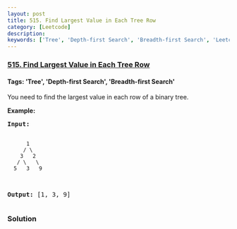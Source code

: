 ```yaml
---
layout: post
title: 515. Find Largest Value in Each Tree Row
category: [Leetcode]
description: 
keywords: ['Tree', 'Depth-first Search', 'Breadth-first Search', 'Leetcode', 'Medium']
---
```

### [515. Find Largest Value in Each Tree Row](https://leetcode.com/problems/find-largest-value-in-each-tree-row)

#### Tags: 'Tree', 'Depth-first Search', 'Breadth-first Search'

<div class="content__u3I1 question-content__JfgR"><div><p>You need to find the largest value in each row of a binary tree.</p>
<p><b>Example:</b><br/>
</p><pre><b>Input:</b> 

          1
         / \
        3   2
       / \   \  
      5   3   9 

<b>Output:</b> [1, 3, 9]
</pre>
<p></p>
</div></div>

### Solution
